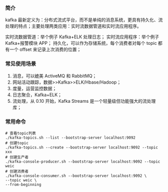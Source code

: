 ### 简介

kafka 最新定义为：分布式流式平台，而不是单纯的消息系统，更具有持久化、流处理的特点；主要处理两类应用：实时流数据管道和实时流应用程序。

实时流数据管道：举个例子 Kafka+ELK 处理日志；
实时流应用程序：举个例子 Kafka+报警模块 APP；
持久化，可以作为存储系统，每个消费者对每个 topic 都有一个 offset 来记录上次消费的位置；

### 常见使用场景

1. 消息，可以媲美 ActiveMQ 和 RabbitMQ；
2. 网站活动跟踪，数据>>Kafka>>ELK/Hbase/Hadoop；
3. 度量，运营监控数据；
4. 日志聚合，Kafka+ELK；
5. 流处理，从 0.10 开始，Kafka Streams 是一个轻量级但功能强大的流处理库；

### 常用命令

```shell
# 查看topic列表
./kafka-topics.sh --list --bootstrap-server localhost:9092
# 创建topic
./kafka-topics.sh --create --bootstrap-server localhost:9092 --topic xxx
# 创建生产者
./kafka-console-producer.sh --bootstrap-server localhost:9092 --topic weic
# 创建消费者
./kafka-console-consumer.sh --bootstrap-server localhost:9092 \
--topic weic \
--from-beginning
```
